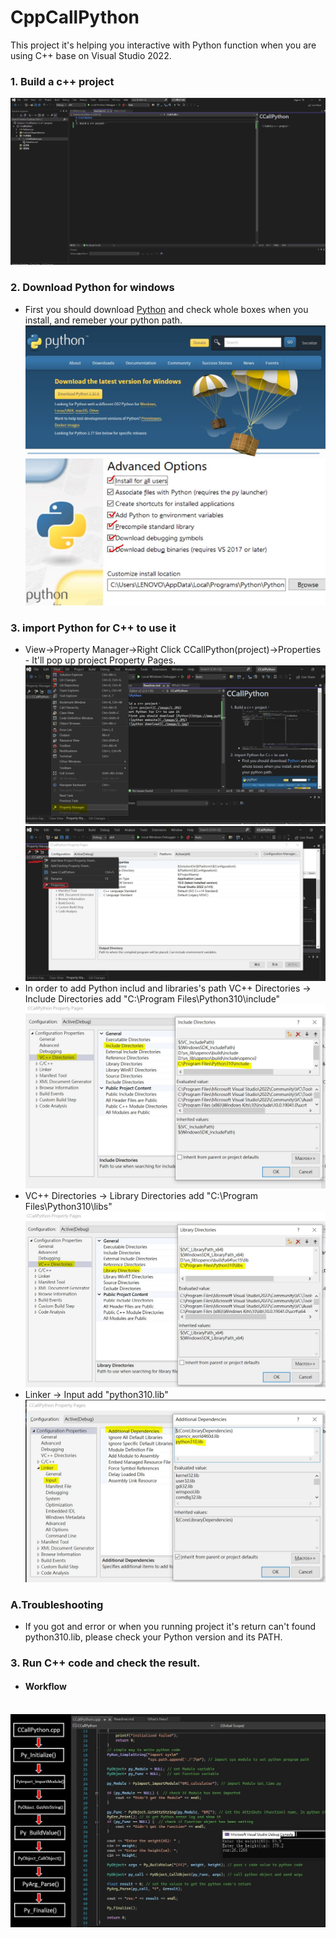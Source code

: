 # CppCallPython
This project it's helping you interactive with Python function when you are using C++ base on Visual Studio 2022.

### 1. Build a c++ project
   ![c++ project](./image/1.JPG)
### 2. Download Python for windows
   - First you should download [Python](https://www.python.org/downloads/) and check whole boxes when you install, and remeber your python path.
   <br>![python website](./image/2.JPG)
   <br>![python download](./image/3.JPG)
### 3. import Python for C++ to use it
   - View->Property Manager->Right Click CCallPython(project)->Properties - It'll pop up project Property Pages.
   <br>![setting](./image/4.JPG)
   <br>![setting](./image/4-2.JPG)
   - In order to add Python includ and libraries's path
   VC++ Directories -> Include Directories add "C:\Program Files\Python310\include"
   <br>![setting](./image/5.JPG)
   - VC++ Directories -> Library Directories add "C:\Program Files\Python310\libs"
   <br>![setting](./image/6.JPG)
   - Linker -> Input add "python310.lib"
   <br>![setting](./image/7.JPG)
### A.Troubleshooting
   - If you got and error or when you running project it's return can't found python310.lib, please check your Python version and its PATH.

    
### 3. Run C++ code and check the result.
   - #### Workflow
   <br>![Workflow](./image/workflow.JPG)
